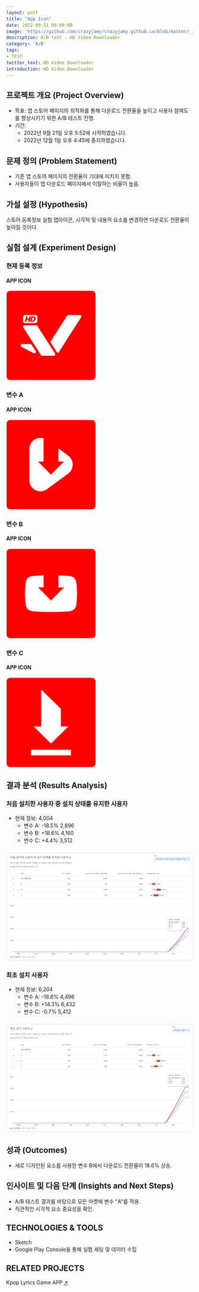 ```yaml
---
layout: post
title: "App Icon"
date: 2022-09-21 00:00:00
image: 'https://github.com/crazyjamy/crazyjamy.github.io/blob/master/_images/_thumbnail/AB-appicon-red.png?raw=true'
description: A/B test - HD Video Downloader
category: 'A/B'
tags:
- TEST
twitter_text: HD Video Downloader
introduction: HD Video Downloader
---
```


## 프로젝트 개요 (Project Overview)
+ 목표: 앱 스토어 페이지의 최적화를 통해 다운로드 전환율을 높이고 사용자 참여도를 향상시키기 위한 A/B 테스트 진행.
+ 기간:
  + 2022년 9월 21일 오후 5:52에 시작하였습니다. 
  + 2022년 12월 1일 오후 4:45에 중지하였습니다.
 
## 문제 정의 (Problem Statement)
+ 기존 앱 스토어 페이지의 전환율이 기대에 미치지 못함.
+ 사용자들이 앱 다운로드 페이지에서 이탈하는 비율이 높음.

## 가설 설정 (Hypothesis)
스토어 등록정보 실험 앱아이콘, 시각적 및 내용적 요소를 변경하면 다운로드 전환율이 높아질 것이다.

## 실험 설계 (Experiment Design)
### 현재 등록 정보
#### APP ICON 
<img src="https://github.com/crazyjamy/crazyjamy.github.io/blob/master/_images/_post/220921-ab-hdvd/ic_launcher.png?raw=true" alt="" style="border: 1px solid #e1e1e1; border-radius: 10px; width: 240px;">

### 변수 A
#### APP ICON 
<img src="https://github.com/crazyjamy/crazyjamy.github.io/blob/master/_images/_post/220921-ab-hdvd/a.png?raw=true" alt="" style="border: 1px solid #e1e1e1; border-radius: 10px; width: 240px;">

### 변수 B
#### APP ICON 
<img src="https://github.com/crazyjamy/crazyjamy.github.io/blob/master/_images/_post/220921-ab-hdvd/b.png?raw=true" alt="" style="border: 1px solid #e1e1e1; border-radius: 10px; width: 240px;">

### 변수 C
#### APP ICON 
<img src="https://github.com/crazyjamy/crazyjamy.github.io/blob/master/_images/_post/220921-ab-hdvd/c.png?raw=true" alt="" style="border: 1px solid #e1e1e1; border-radius: 10px; width: 240px;">


## 결과 분석 (Results Analysis)
### 처음 설치한 사용자 중 설치 상태를 유지한 사용자
+ 현재 정보: 4,004
  + 변수 A: -18.5% 2,896
  + 변수 B: +18.6% 4,160
  + 변수 C: +4.4% 3,512
<img src="https://github.com/crazyjamy/crazyjamy.github.io/blob/master/_images/_post/220921-ab-hdvd/ab-first-installed-user.png?raw=true" alt="" style="border: 1px solid #e1e1e1; border-radius: 10px;margin-top:10px;">

### 최초 설치 사용자
+ 현재 정보: 6,204
  + 변수 A: -18.6% 4,496
  + 변수 B: +14.3% 6,432
  + 변수 C: -0.7% 5,412 
<img src="https://github.com/crazyjamy/crazyjamy.github.io/blob/master/_images/_post/220921-ab-hdvd/ab-first-installed-user-not-deleted.png?raw=true" alt="" style="border: 1px solid #e1e1e1; border-radius: 10px;margin-top:10px;">

## 성과 (Outcomes)
+ 새로 디자인된 요소를 사용한 변수 B에서 다운로드 전환율이 18.6% 상승.

## 인사이트 및 다음 단계 (Insights and Next Steps)
+ A/B 테스트 결과를 바탕으로 모든 마켓에 변수 "A"를 적용.
+ 직관적인 시각적 요소 중요성을 확인.

## TECHNOLOGIES & TOOLS
+ Sketch
+ Google Play Console을 통해 실험 세팅 및 데이터 수집

## RELATED PROJECTS
Kpop Lyrics Game APP [↗](https://crazyjamy.github.io/kpoplyricsgame/)
